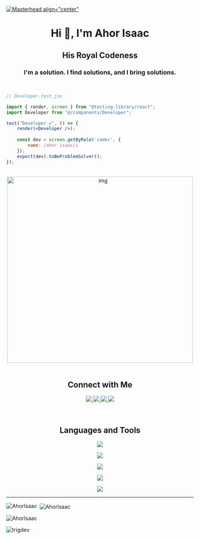 [![Masterhead align="center"](https://i.ibb.co/0RKrVXHy/hrcportfolio.png)](https://ahorisaac.com)


<h1 align="center">Hi 👋, I'm Ahor Isaac</h1>
<h2 align="center">His Royal Codeness</h2>
<h3 align="center"> I'm a solution. I find solutions, and I bring solutions.</h3>

<br />

```jsx
// Developer.test.jsx

import { render, screen } from "@testing-library/react";
import Developer from "@/components/Developer";

test("Developer ✔", () => {
    render(<Developer />);
    
    const dev = screen.getByRole('coder', {
        name: /ahor isaac/i
    });
    expect(dev).toBeProblemSolver();
});
```

<br />


<div align="center"> 
    <img src="https://i.ibb.co/598n90P/ai-github-fighter.png" alt="img" width="500" height="500" />
</div>


<br />


<h2 align="center">Connect with Me</h2>
<p align="center">
  <a href="http://www.linkedin.com/in/ahor-isaac">
    <img src="https://skillicons.dev/icons?i=linkedin" />
  </a>
  <a href="https://www.instagram.com/ahorisaac_/">
    <img src="https://skillicons.dev/icons?i=instagram" />
  </a>
  <a href="https://twitter.com/AhorIsaac_">
    <img src="https://skillicons.dev/icons?i=twitter" />
  </a>
  <a href="https://discordapp.com/channels/@me/8909/">
    <img src="https://skillicons.dev/icons?i=discord" />
  </a>    
</p>

<br />

<h2 align="center">Languages and Tools</h2>

<p align="center">
  <a href="https://his-royal-codeness.netlify.app/">
    <img src="https://skillicons.dev/icons?i=html,css,bootstrap,tailwind,js,jquery" />
  </a>
</p>

<p align="center">
  <a href="https://his-royal-codeness.netlify.app/">
    <img src="https://skillicons.dev/icons?i=ts,react,redux" />
  </a>
</p>


<p align="center">
  <a href="https://his-royal-codeness.netlify.app/">
    <img src="https://skillicons.dev/icons?i=vite,git,github,jest,vscode,md,netlify" />
  </a>
</p>

<p align="center">
  <a href="https://his-royal-codeness.netlify.app/">
    <img src="https://skillicons.dev/icons?i=php,mysql,laravel" />
  </a>
</p>

<p align="center">
  <a href="https://his-royal-codeness.netlify.app/">
    <img src="https://skillicons.dev/icons?i=py" />
  </a>
</p>

<hr />


<p><img align="left" src="https://github-readme-stats.vercel.app/api/top-langs?username=AhorIsaac&show_icons=true&locale=en&layout=compact" alt="AhorIsaac" /></p>

<p>&nbsp;<img align="center" src="https://github-readme-stats.vercel.app/api?username=AhorIsaac&show_icons=true&locale=en" alt="AhorIsaac" /></p>

<p><img align="center" src="https://github-readme-streak-stats.herokuapp.com/?user=AhorIsaac&" alt="AhorIsaac" /></p>

<p align="left"> <img src="https://komarev.com/ghpvc/?username=trigdev&label=Profile%20views&color=0e75b6&style=flat" alt="trigdev" /> </p>
